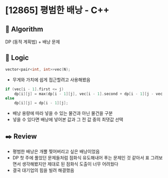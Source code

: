 # [12865] 평범한 배낭 - C++

## :pushpin: **Algorithm**

DP (동적 계획법) + 배낭 문제

## :round_pushpin: **Logic**

```c++
vector<pair<int, int>>vec(N);
```

- 무게와 가치에 쉽게 접근할려고 사용해봤음

```c++
if (vec[i - 1].first <= j)
	dp[i][j] = max(dp[i - 1][j], vec[i - 1].second + dp[i - 1][j - vec[i - 1].first]);
else
	dp[i][j] = dp[i - 1][j];
```

- 배낭 용량에 따라 넣을 수 있는 물건과 아닌 물건을 구분
- 넣을 수 있다면 배낭에 넣어본 값과 그 전 값 중의 최댓값 선택

## :black_nib: **Review**

- 평범한 배낭은 개뿔 찢어버리고 싶은 배낭이었음
- DP 첫 주에 풀었던 문제들처럼 점화식 유도해내어 푸는 문제인 것 같아서 표 그려보면서 생각해봤지만 제대로 된 점화식 도출이 너무 어려웠다
- 결국 대기업의 힘을 빌려 해결했음

